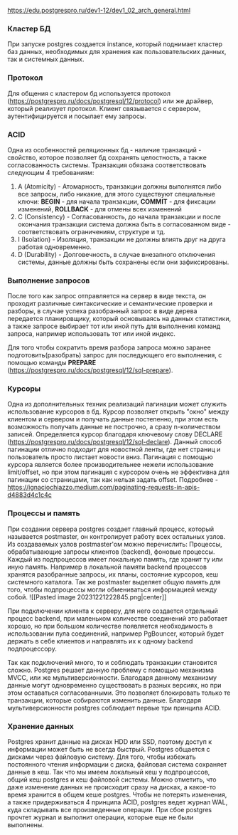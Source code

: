 
https://edu.postgrespro.ru/dev1-12/dev1_02_arch_general.html

### Кластер БД
При запуске postgres создается instance, который поднимает кластер баз данных, необходимых для хранения как пользовательских данных, так и системных данных.

### Протокол
Для общения с кластером бд используется протокол (https://postgrespro.ru/docs/postgresql/12/protocol) или же драйвер, который реализует протокол. Клиент связывается с сервером, аутентифицируется и посылает ему запросы.

### ACID
Одна из особенностей реляционных бд - наличие транзакций - свойство, которое позволяет бд сохранять целостность, а также согласованность системы. Транзакция обязана соответствовать следующим 4 требованиям:
1)  А (Atomicity) - Атомарность, транзакции должны выполнятся либо все запросы, либо никакие, для этого существуют специальные ключи: **BEGIN** - для начала транзакции, **COMMIT** - для фиксации изменений, **ROLLBACK** - для отмены всех изменений
2) C (Consistency) - Согласованность, до начала транзакции и после окончания транзакции система должна быть в согласованном виде - соответствовать ограничениям, структуре  и тд.
3) I (Isolation) - Изоляция, транзакции не должны влиять друг на друга работая одновременно.
4) D (Durability) - Долговечность, в случае внезапного отключения системы, данные должны быть сохранены если они зафиксированы. 

### Выполнение запросов
После того как запрос отправляется на сервер в виде текста, он проходит различные синтаксические и семантические проверки и разборы, в случае успеха разобранный запрос в виде дерева передается планировщику, который основываясь на данных статистики, а также запросе выбирает тот или иной путь для выполнения команд запроса, например использовать тот или иной индекс.

Для того чтобы сократить время разбора запроса можно заранее подготовить(разобрать) запрос для последующего его выполнения, с помощью команды **PREPARE** (https://postgrespro.ru/docs/postgresql/12/sql-prepare).

### Курсоры
Одна из дополнительных техник реализаций пагинации может служить использование курсоров в бд. Курсор позволяет открыть "окно" между клиентом и сервером и получать данные постепенно, при этом есть возможность получать данные не построчно, а сразу n-количеством записей. Определяется курсор благодаря ключевому слову DECLARE (https://postgrespro.ru/docs/postgresql/12/sql-declare). Данный способ пагинации отлично подходит для новостной ленты, где нет страниц и пользователь просто листает новости вниз. Пагинация с помощью курсора является более производительнее нежели использование limit/offset, но при этом пагинация с курсором очень не эффективна для пагинации со страницами, так как нельзя задать offset. Подробнее - https://ignaciochiazzo.medium.com/paginating-requests-in-apis-d4883d4c1c4c

### Процессы и память
При создании сервера postgres создает главный процесс, который называется postmaster, он контролирует работу всех остальных узлов. Из создаваемых узлов postmaster'ом можно перечислить: Процессы, обрабатывающие запросы клиентов (backend), фоновые процессы. Каждый из подпроцессов имеет локальную память, где хранит ту или иную память. Например в локальной памяти backend процессов хранятся разобранные запросы, их планы, состояние курсоров, кеш системного каталога. Так же postmaster выделяет общую память для того, чтобы подпроцессы могли обмениваться информацией между собой.
![[Pasted image 20231221222845.png|center]]


При подключении клиента к серверу, для него создается отдельный процесс backend, при маленьком количестве соединений это работает хорошо, но при большом количестве появляется необходимость в использовании пула соединений, например PgBouncer, который будет держать в себе клиентов и направлять их к одному backend подпроцессору.

Так как подключений много, то и соблюдать транзакции становится сложно. Postgres решает данную проблему с помощью механизма MVCC, или же мультиверсионности. Благодаря данному механизму данные могут одновременно существовать в разных версиях, но при этом оставаться согласованными. Это позволяет блокировать только те транзакции, которые собираются изменить данные. Благодаря мультиверсионности postgres соблюдает первые три принципа ACID.

### Хранение данных
Postgres хранит данные на дисках HDD или SSD, поэтому доступ к информации может быть не всегда быстрый. Postgres общается с дисками через файловую систему. Для того, чтобы избежать постоянного чтения информации с диска, файловая система сохраняет данные в кеш. Так что мы имеем локальный кеш у подпроцессов, общий кеш postgres и кеш файловой системы. Можно отметить, что даже изменение данных не происходит сразу на дисках, а какое-то время хранится в общем кеше postgres. Чтобы не потерять изменения, а также придерживаться 4 принципа ACID, postgres ведет журнал WAL, куда складывать все произведенные операции. При сбое postgres прочтет журнал и выполнит операции, которые еще не были выполнены.